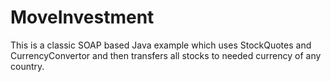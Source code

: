 # MoveInvestment
This is a classic SOAP based Java example which uses StockQuotes and CurrencyConvertor and then transfers all stocks to needed currency of any country.

